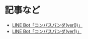# 記事など
- [LINE Bot「コンパスパンダ(ver0)」](https://qiita.com/ufoo68/items/e6dba6eceaacbddf515f)  
- [LINE Bot「コンパスパンダ(ver1)」](https://qiita.com/ufoo68/items/671175101626f928bcae)